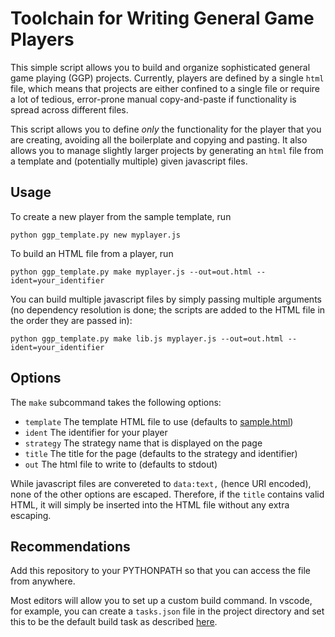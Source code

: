 # Toolchain for Writing General Game Players

This simple script allows you to build
and organize sophisticated general game playing (GGP)
projects. Currently, players are defined by a single `html` file,
which means that projects are either confined to a single file
or require a lot of tedious, error-prone manual copy-and-paste if functionality
is spread across different files.

This script allows you to define *only* the functionality
for the player that you are creating, avoiding all the boilerplate
and copying and pasting. It also allows you to manage slightly larger projects
by generating an `html` file from a template and (potentially multiple)
given javascript files.

## Usage

To create a new player from the sample template, run

```
python ggp_template.py new myplayer.js
```

To build an HTML file from a player, run

```
python ggp_template.py make myplayer.js --out=out.html --ident=your_identifier
```

You can build multiple javascript files by simply passing multiple
arguments (no dependency resolution is done; the scripts are added
to the HTML file in the order they are passed in):

```
python ggp_template.py make lib.js myplayer.js --out=out.html --ident=your_identifier
```

## Options

The `make` subcommand takes the following options:
  - `template` The template HTML file to use (defaults to [sample.html](http://ggp.stanford.edu/gamemaster/gameplayers/sample.html))        
  - `ident` The identifier for your player
  - `strategy` The strategy name that is displayed on the page
  - `title` The title for the page (defaults to the strategy and identifier)
  - `out` The html file to write to (defaults to stdout)

While javascript files are convereted to `data:text,` (hence URI encoded),
none of the other options are escaped. Therefore,
if the `title` contains valid HTML, it will simply be inserted into the HTML
file without any extra escaping.

## Recommendations

Add this repository to your PYTHONPATH so that you can
access the file from anywhere.

Most editors will allow you to set up a custom build
command. In vscode, for example, you can create a `tasks.json`
file in the project directory and set this to be the default
build task as described [here](https://code.visualstudio.com/docs/editor/tasks).
